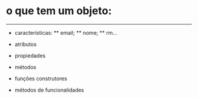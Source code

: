 # o que tem um objeto:
---
* caracteristicas:
** email;
** nome;
** rm...

* atributos  
* propiedades
* métodos
* funções construtores
* métodos de funcionalidades